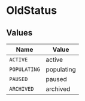 # OldStatus


## Values

| Name         | Value        |
| ------------ | ------------ |
| `ACTIVE`     | active       |
| `POPULATING` | populating   |
| `PAUSED`     | paused       |
| `ARCHIVED`   | archived     |